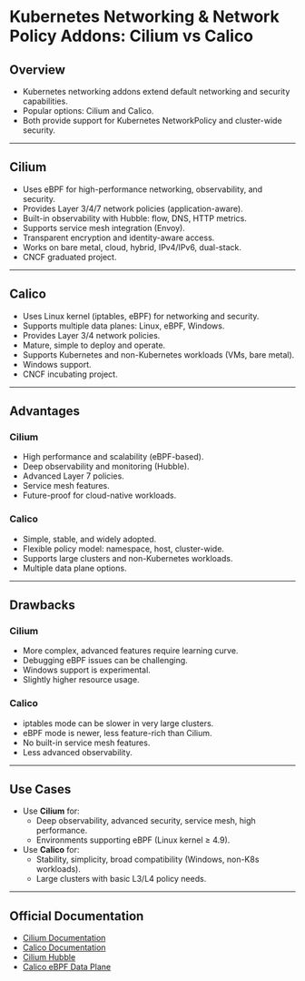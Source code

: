 # Kubernetes Networking & Network Policy Addons: Cilium vs Calico

## Overview

- Kubernetes networking addons extend default networking and security capabilities.
- Popular options: Cilium and Calico.
- Both provide support for Kubernetes NetworkPolicy and cluster-wide security.

---

## Cilium

- Uses eBPF for high-performance networking, observability, and security.
- Provides Layer 3/4/7 network policies (application-aware).
- Built-in observability with Hubble: flow, DNS, HTTP metrics.
- Supports service mesh integration (Envoy).
- Transparent encryption and identity-aware access.
- Works on bare metal, cloud, hybrid, IPv4/IPv6, dual-stack.
- CNCF graduated project.

---

## Calico

- Uses Linux kernel (iptables, eBPF) for networking and security.
- Supports multiple data planes: Linux, eBPF, Windows.
- Provides Layer 3/4 network policies.
- Mature, simple to deploy and operate.
- Supports Kubernetes and non-Kubernetes workloads (VMs, bare metal).
- Windows support.
- CNCF incubating project.

---

## Advantages

### Cilium

- High performance and scalability (eBPF-based).
- Deep observability and monitoring (Hubble).
- Advanced Layer 7 policies.
- Service mesh features.
- Future-proof for cloud-native workloads.

### Calico

- Simple, stable, and widely adopted.
- Flexible policy model: namespace, host, cluster-wide.
- Supports large clusters and non-Kubernetes workloads.
- Multiple data plane options.

---

## Drawbacks

### Cilium

- More complex, advanced features require learning curve.
- Debugging eBPF issues can be challenging.
- Windows support is experimental.
- Slightly higher resource usage.

### Calico

- iptables mode can be slower in very large clusters.
- eBPF mode is newer, less feature-rich than Cilium.
- No built-in service mesh features.
- Less advanced observability.

---

## Use Cases

- Use **Cilium** for:
  - Deep observability, advanced security, service mesh, high performance.
  - Environments supporting eBPF (Linux kernel ≥ 4.9).
- Use **Calico** for:
  - Stability, simplicity, broad compatibility (Windows, non-K8s workloads).
  - Large clusters with basic L3/L4 policy needs.

---

## Official Documentation

- [Cilium Documentation](https://docs.cilium.io/en/stable/)
- [Calico Documentation](https://docs.projectcalico.org/)
- [Cilium Hubble](https://docs.cilium.io/en/stable/gettingstarted/hubble/)
- [Calico eBPF Data Plane](https://docs.projectcalico.org/reference/ebpf/)
